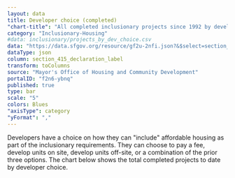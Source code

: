 ```yaml
---
layout: data
title: Developer choice (completed)
"chart-title": "All completed inclusionary projects since 1992 by developer choice"
category: "Inclusionary-Housing"
#data: inclusionary/projects_by_dev_choice.csv
data: "https://data.sfgov.org/resource/gf2u-2nfi.json?&$select=section_415_declaration_label,count(*)&$where=status_of_project=%27Completed%27+AND+NOT+section_415_declaration_label=%27Units%20for%20Off-Site%20Project%27&$group=section_415_declaration_label&$order=count+desc"
dataType: json
column: section_415_declaration_label
transform: toColumns
source: "Mayor's Office of Housing and Community Development"
portalID: "f2n6-ybnq"
published: true
type: bar
scale: "5"
colors: Blues
"axisType": category
"yFormat": ","
---
```


Developers have a choice on how they can "include" affordable housing as part of the inclusionary requirements. They can choose to pay a fee, develop units on site, develop units off-site, or a combination of the prior three options. The chart below shows the total completed projects to date by developer choice.